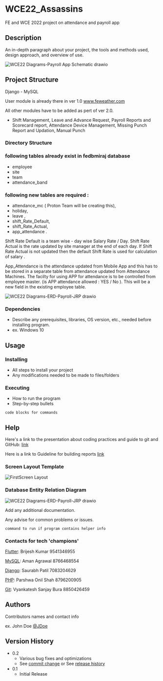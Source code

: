 # WCE22_Assassins

FE and WCE 2022 project on attendance and payroll app

## Description

An in-depth paragraph about your project, the tools and methods used, design approach, and overview of use.


![WCE22 Diagrams-Payroll App Schematic drawio](https://user-images.githubusercontent.com/91695658/188133032-d267424c-96be-4fa9-8ce7-1e3d540b34eb.png)


## Project Structure

Django - MySQL 

User module is already there in ver 1.0  www.feweather.com

All other modules have to be added as pert of ver 2.0.  
 - Shift Management, Leave and  Advance Request, Payroll Reports and Scorecard report, Attendance Device Management, Missing Punch Report and Updation, Manual Punch 



### Directory Structure

### following tables already exist in fedbmiraj database 
  * employee
  * site
  * team 
  * attendance_band
 
### following new tables are required :
 * attendance_mc ( Proton Team will be creating this),
 * holiday,
 * leave ,
 * shift_Rate_Default,
 * shift_Rate_Actual,
 * app_attendance .
 
 
 

Shift Rate Default is a team wise - day wise Salary Rate / Day.  Shift Rate Actual is the rate updated by site manager at the end of each day. If Shift Rate Actual is not updated then the default Shift Rate is used for calculation of salary .

App_Attendance is the attendance updated from Mobile App and this has to be stored in a separate table from attendance updated from Attendance Machines.  The facilty for using APP for attendance is to be controlled from employee master. (is APP attendance allowed : YES / No ).  This will be a new field in the existing employee table.

![WCE22 Diagrams-ERD-Payroll-JRP drawio](https://user-images.githubusercontent.com/91695658/188256121-92a26c62-6cb0-4ddd-aea5-b806ba1f73d1.png)



### Dependencies

* Describe any prerequisites, libraries, OS version, etc., needed before installing program.
* ex. Windows 10

## Usage

### Installing

* All steps to install your project
* Any modifications needed to be made to files/folders

### Executing

* How to run the program
* Step-by-step bullets
```
code blocks for commands
```

## Help

Here's a link to the presentation about coding practices and guide to git and GitHub: [link](https://drive.google.com/file/d/1_Xi1FKCGCzO1_1x3FQt5Na09HfqZmm2g/view?usp=sharing)

Here is a link to Guideline for building reports [link](https://docs.google.com/spreadsheets/d/1PqOP_f5NTazH3YH8ujCr5Y-thCC-mMQxgIwAPLuAlOY/edit?usp=sharing)


### Screen Layout Template

![FirstScreen Layout](https://user-images.githubusercontent.com/91695658/184523458-e53e2626-8f09-4e21-a7ed-2b2bbcb0fc9d.png)

### Database Entity Relation Diagram

![WCE22 Diagrams-ERD-Payroll-JRP drawio](https://user-images.githubusercontent.com/40076115/188221587-85d0877c-7e72-483a-a60f-4c9655da6e08.png)

Add any additional documentation.

Any advise for common problems or issues.
```
command to run if program contains helper info
```
### Contacts for tech 'champions'

[Flutter](https://flutter.dev/): Brijesh Kumar 9541346955

[MySQL](https://www.mysql.com/): Aman Agrawal 8766468554

[Django](https://www.djangoproject.com/): Saurabh Patil 7083204629

[PHP](https://www.php.net/): Parshwa Onil Shah 8796200905

[Git](https://git-scm.com/): Vyankatesh Sanjay Bura 8850426459

## Authors

Contributors names and contact info

ex. John Doe [@JDoe](https://github.com/)

## Version History

* 0.2
    * Various bug fixes and optimizations
    * See [commit change]() or See [release history]()
* 0.1
    * Initial Release
